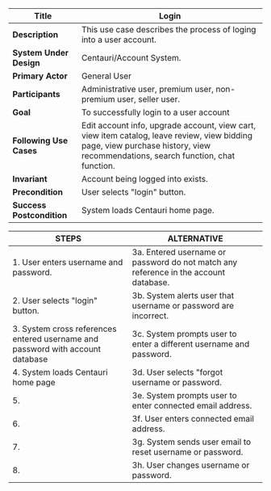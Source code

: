 

|Title |   Login      |
|---------|---------|
|**Description**|     This use case describes the process of loging into a user account.       |
|**System Under Design**|   Centauri/Account System.       |
|**Primary Actor**|     General User        |
|**Participants**|     Administrative user, premium user, non-premium user, seller user.        |
|**Goal**|     To successfully login to a user account       |
|**Following Use Cases**|     Edit account info, upgrade account, view cart,  view item catalog, leave review, view bidding page, view purchase history, view recommendations, search function, chat function.       |
|**Invariant**|     Account being logged into exists.      |
|**Precondition**|     User selects "login" button.        |
|**Success Postcondition**|     System loads Centauri home page.      |


|**STEPS**|**ALTERNATIVE**|
|---------|---------|
| 1. User enters username and password.     | 3a. Entered username or password do not match any reference in the account database.        |
| 2. User selects "login" button.     | 3b. System alerts user that username or password are incorrect.        |
| 3. System cross references entered username and password with account database     | 3c. System prompts user to enter a different username and password.        |
| 4. System loads Centauri home page     | 3d. User selects "forgot username or password.        |
| 5.      | 3e. System prompts user to enter connected email address.        |
| 6.      | 3f. User enters connected email address.        |
| 7.      | 3g. System sends user email to reset username or password.        |
| 8.      | 3h. User changes username or password.        |
